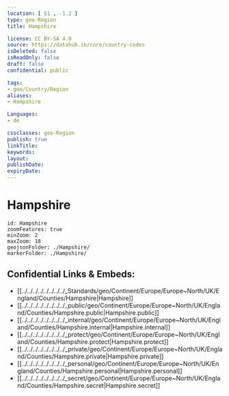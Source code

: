 ```yaml
---
location: [ 51 , -1.2 ] 
type: geo-Region
title: Hampshire

license: CC BY-SA 4.0
source: https://datahub.io/core/country-codes
isDeleted: false
isReadOnly: false
draft: false
confidential: public

tags:
- geo/Country/Region
aliases:
- Hampshire

Languages:
- de

cssclasses: geo-Region
publish: true
linkTitle: 
keywords: 
layout: 
publishDate: 
expiryDate: 
---
```


# Hampshire

```leaflet
id: Hampshire
zoomFeatures: true 
minZoom: 2 
maxZoom: 18
geojsonFolder: ./Hampshire/
markerFolder: ./Hampshire/
```


## Confidential Links & Embeds: 
- [[../../../../../../../../_Standards/geo/Continent/Europe/Europe~North/UK/England/Counties/Hampshire|Hampshire]] 
- [[../../../../../../../../_public/geo/Continent/Europe/Europe~North/UK/England/Counties/Hampshire.public|Hampshire.public]] 
- [[../../../../../../../../_internal/geo/Continent/Europe/Europe~North/UK/England/Counties/Hampshire.internal|Hampshire.internal]] 
- [[../../../../../../../../_protect/geo/Continent/Europe/Europe~North/UK/England/Counties/Hampshire.protect|Hampshire.protect]] 
- [[../../../../../../../../_private/geo/Continent/Europe/Europe~North/UK/England/Counties/Hampshire.private|Hampshire.private]] 
- [[../../../../../../../../_personal/geo/Continent/Europe/Europe~North/UK/England/Counties/Hampshire.personal|Hampshire.personal]] 
- [[../../../../../../../../_secret/geo/Continent/Europe/Europe~North/UK/England/Counties/Hampshire.secret|Hampshire.secret]] 

